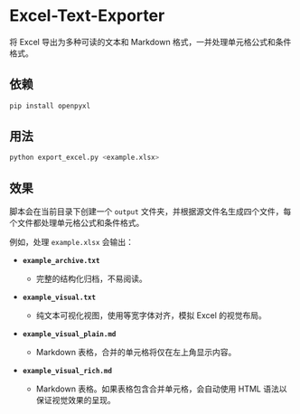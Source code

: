 # Excel-Text-Exporter

将 Excel 导出为多种可读的文本和 Markdown 格式，一并处理单元格公式和条件格式。

## 依赖

```bash
pip install openpyxl
```

## 用法

```bash
python export_excel.py <example.xlsx>
```

## 效果

脚本会在当前目录下创建一个 `output` 文件夹，并根据源文件名生成四个文件，每个文件都处理单元格公式和条件格式。

例如，处理 `example.xlsx` 会输出：

* **`example_archive.txt`**
    * 完整的结构化归档，不易阅读。

* **`example_visual.txt`**
    * 纯文本可视化视图，使用等宽字体对齐，模拟 Excel 的视觉布局。

* **`example_visual_plain.md`**
    * Markdown 表格，合并的单元格将仅在左上角显示内容。

* **`example_visual_rich.md`**
    * Markdown 表格。如果表格包含合并单元格，会自动使用 HTML 语法以保证视觉效果的呈现。